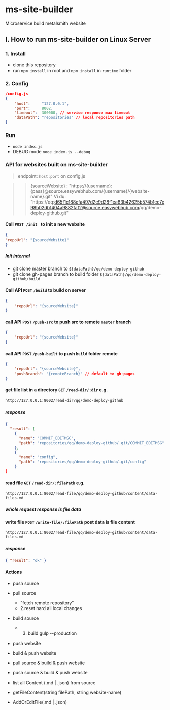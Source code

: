 # ms-site-builder
Microservice build metalsmith website

## I. How to run ms-site-builder on Linux Server

### 1. Install
* clone this repository
* run `npm install` in root and `npm install` in `runtime` folder

### 2. Config
```json
/config.js
{
    "host":     "127.0.0.1",
    "port":     8002,
    "timeout":  300000, // service response max timeout
    "dataPath": "repositories" // local repositories path
}
```

### Run
* `node index.js`
* DEBUG mode `node index.js --debug`

### API for websites built on ms-site-builder
> endpoint: `host:port` on config.js

>> {sourceWebsite} : "https://{username}:{pass}@source.easywebhub.com/{username}/{website-name}.git"
>> Ví dụ: "https://qq:d65f1c188efa497d2e9d28f1ea83b42625b574b1ec7e98b02db1404a9882faf2@source.easywebhub.com/qq/demo-deploy-github.git"

#### Call `POST /init ` to init a new website

```json
{
"repoUrl": "{sourceWebsite}"
}
```
##### Init internal
* git clone master branch to `${dataPath}/qq/demo-deploy-github`
* git clone gh-pages branch to build folder `${dataPath}/qq/demo-deploy-github/build`

#### Call API `POST` `/build` to build on server
```json
{
    "repoUrl": "{sourceWebsite}"
}
```

#### call API `POST` `/push-src` to push src to remote `master` branch
```json
{
    "repoUrl": "{sourceWebsite}"
}
```

#### call API `POST` `/push-built` to push `build` folder remote
```json
{
    "repoUrl": "{sourceWebsite}",
    "pushBranch": "{remoteBranch}" // default to gh-pages
}
```

#### get file list in a directory `GET` `/read-dir/:dir` e.g.
`http://127.0.0.1:8002/read-dir/qq/demo-deploy-github`
##### response
```json
{
  "result": [
    {
      "name": "COMMIT_EDITMSG",
      "path": "repositories/qq/demo-deploy-github/.git/COMMIT_EDITMSG"
    },
    {
      "name": "config",
      "path": "repositories/qq/demo-deploy-github/.git/config"
    }
}
```

#### read file `GET` `/read-dir/:filePath` e.g.
`http://127.0.0.1:8002/read-file/qq/demo-deploy-github/content/data-files.md`
##### whole request response is file data

#### write file `POST` `/write-file/:filePath` post data is file content
`http://127.0.0.1:8002/read-file/qq/demo-deploy-github/content/data-files.md`
##### response
```json
{ "result": "ok" }
```

#### Actions

- push source 
- pull source 
   - "fetch remote repository"
   - 2.reset hard all local changes 
- build source 
   - 3. build gulp --production

- push  website

- build & push website
- pull source & build & push website
- push source & build & push website

- list all Content (.md | .json) from source  
- getFileContent(string filePath, string website-name) 
   
- AddOrEditFile(.md | .json)
